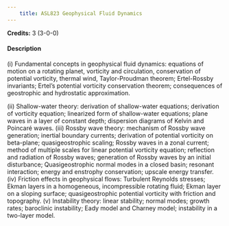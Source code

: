 ```yaml
---
    title: ASL823 Geophysical Fluid Dynamics
---
```

**Credits:** 3 (3-0-0)



#### Description 
(i) Fundamental concepts in geophysical fluid dynamics: equations of motion on a rotating planet, vorticity and circulation, conservation of potential vorticity, thermal wind, Taylor-Proudman theorem; Ertel-Rossby invariants; Ertel’s potential vorticity conservation theorem; consequences of geostrophic and hydrostatic approximation.

(ii) Shallow-water theory: derivation of shallow-water equations; derivation of vorticity equation; linearized form of shallow-water equations; plane waves in a layer of constant depth; dispersion diagrams of Kelvin and Poincaré waves. (iii) Rossby wave theory: mechanism of Rossby wave generation; inertial boundary currents; derivation of potential vorticity on beta-plane; quasigeostrophic scaling; Rossby waves in a zonal current; method of multiple scales for linear potential vorticity equation; reflection and radiation of Rossby waves; generation of Rossby waves by an initial disturbance; Quasigeostrophic normal modes in a closed basin; resonant interaction; energy and enstrophy conservation; upscale energy transfer. (iv) Friction effects in geophysical flows: Turbulent Reynolds stresses; Ekman layers in a homogeneous, incompressible rotating fluid; Ekman layer on a sloping surface; quasigeostrophic potential vorticity with friction and topography. (v) Instability theory: linear stability; normal modes; growth rates; baroclinic instability; Eady model and Charney model; instability in a two-layer model.